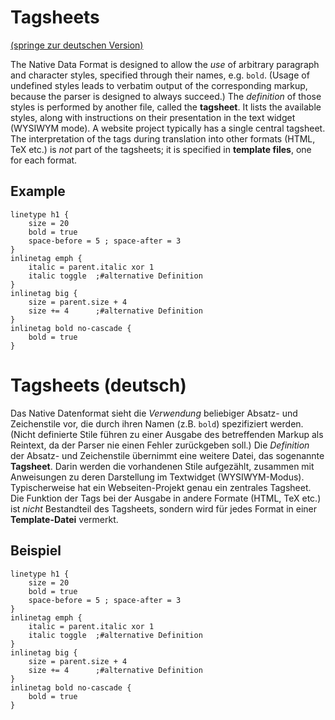 Tagsheets
=========

[(springe zur deutschen Version)](#tagsheets-deutsch)

The Native Data Format is designed to allow the _use_ of arbitrary paragraph and character styles, specified through their names, e.g. `bold`. (Usage of undefined styles leads to verbatim output of the corresponding markup, because the parser is designed to always succeed.) The _definition_ of those styles is performed by another file, called the **tagsheet**. It lists the available styles, along with instructions on their presentation in the text widget (WYSIWYM mode). A website project typically has a single central tagsheet. The interpretation of the tags during translation into other formats (HTML, TeX etc.) is _not_ part of the tagsheets; it is specified in **template files**, one for each format.

Example
-------

```
linetype h1 {
	size = 20
	bold = true
	space-before = 5 ; space-after = 3
}
inlinetag emph {
	italic = parent.italic xor 1
	italic toggle  ;#alternative Definition
}
inlinetag big {
	size = parent.size + 4
	size += 4      ;#alternative Definition
}
inlinetag bold no-cascade {
	bold = true
}
```

Tagsheets (deutsch)
===================

Das Native Datenformat sieht die _Verwendung_ beliebiger Absatz- und Zeichenstile vor, die durch ihren Namen (z.B. `bold`) spezifiziert werden. (Nicht definierte Stile führen zu einer Ausgabe des betreffenden Markup als Reintext, da der Parser nie einen Fehler zurückgeben soll.) Die _Definition_ der Absatz- und Zeichenstile übernimmt eine weitere Datei, das sogenannte **Tagsheet**. Darin werden die vorhandenen Stile aufgezählt, zusammen mit Anweisungen zu deren Darstellung im Textwidget (WYSIWYM-Modus). Typischerweise hat ein Webseiten-Projekt genau ein zentrales Tagsheet. Die Funktion der Tags bei der Ausgabe in andere Formate (HTML, TeX etc.) ist _nicht_ Bestandteil des Tagsheets, sondern wird für jedes Format in einer **Template-Datei** vermerkt.

Beispiel
--------

```
linetype h1 {
	size = 20
	bold = true
	space-before = 5 ; space-after = 3
}
inlinetag emph {
	italic = parent.italic xor 1
	italic toggle  ;#alternative Definition
}
inlinetag big {
	size = parent.size + 4
	size += 4      ;#alternative Definition
}
inlinetag bold no-cascade {
	bold = true
}
```